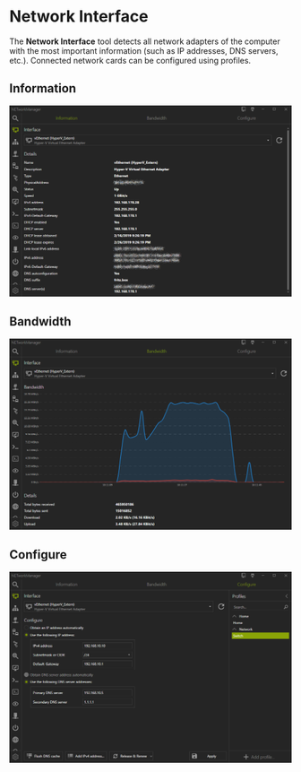 # Network Interface

The **Network Interface** tool detects all network adapters of the computer with the most important information (such as IP addresses, DNS servers, etc.). Connected network cards can be configured using profiles.

## Information

![NetworkInterface_Information](NetworkInterface_Information.png)

## Bandwidth
![NetworkInterface_Bandwidth](NetworkInterface_Bandwidth.png)

## Configure

![NetworkInterface_Configure](NetworkInterface_Configure.png)
